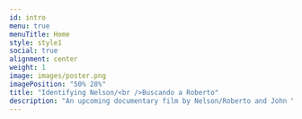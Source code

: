 ```yaml
---
id: intro
menu: true
menuTitle: Home
style: style1
social: true
alignment: center
weight: 1
image: images/poster.png
imagePosition: "50% 28%"
title: "Identifying Nelson/<br />Buscando a Roberto"
description: "An upcoming documentary film by Nelson/Roberto and John Younger."
---
```

